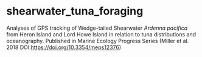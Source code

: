 # shearwater_tuna_foraging

Analyses of GPS tracking of Wedge-tailed Shearwater *Ardenna pacifica* from Heron Island and Lord Howe Island in relation to tuna distributions and oceanography. Published in Marine Ecology Progress Series (Miller et al. 2018 DOI:https://doi.org/10.3354/meps12376)
